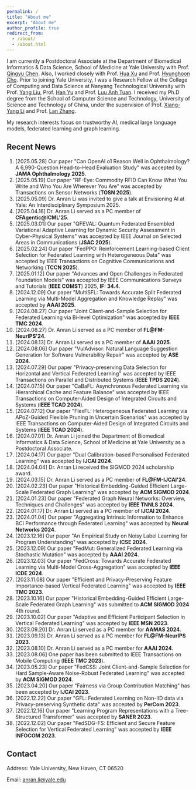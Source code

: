 ```yaml
---
permalink: /
title: "About me"
excerpt: "About me"
author_profile: true
redirect_from: 
  - /about/
  - /about.html
---
```

I am currently a Postdoctoral Associate at the Department of Biomedical Informatics & Data Science, School of Medicine at Yale University with Prof. [Qingyu Chen](https://sites.google.com/view/qingyuchen/home). Also, I worked closely with Prof. [Hua Xu](https://medicine.yale.edu/profile/hua-xu/) and Prof. [Hyunghoon Cho](https://hhcho.com/). Prior to joining Yale University, I was a Research Fellow at the College of Computing and Data Science at Nanyang Technological University with Prof. [Yang Liu](https://personal.ntu.edu.sg/yangliu/), Prof. [Han Yu](https://personal.ntu.edu.sg/han.yu/) and Prof. [Luu Anh Tuan](https://tuanluu.github.io/). I received my Ph.D degree from the School of Computer Science and Technology, University of Science and Technology of China, under the supervision of Prof. [Xiang-Yang Li](http://staff.ustc.edu.cn/~xiangyangli/index.html) and Prof. [Lan Zhang](http://cs.ustc.edu.cn/2020/0706/c23235a460088/page.htm). 

My research interests focus on trustworthy AI, medical large language models, federated learning and graph learning. 


Recent News
------
1. [2025.05.28] Our paper "Can OpenAI o1 Reason Well in Ophthalmology? A 6,990-Question Head-to-Head Evaluation Study" was accepted by **JAMA Ophthalmology 2025**. 
2. [2025.05.19] Our paper "RF-Eye: Commodity RFID Can Know What You Write and Who You Are Wherever You Are" was accepted by Transactions on Sensor Networks (**TOSN 2025**).
3. [2025.05.09] Dr. Anran Li was invited to give a talk at Envisioning AI at Yale: An Interdisciplinary Symposium 2025. 
4. [2025.04.16] Dr. Anran Li served as a PC member of **CFAgentic@ICML'25**. 
5. [2025.03.01] Our paper "QFEVAL: Quantum Federated Ensembled Variational Adaptive Learning for Dynamic Security Assessment in Cyber-Physical Systems" was accepted by IEEE Journal on Selected Areas in Communications (**JSAC 2025**). 
6. [2025.02.24] Our paper "FedPPO: Reinforcement Learning-based Client Selection for Federated Learning with Heterogeneous Data" was accepted by IEEE Transactions on Cognitive Communications and Networking (**TCCN 2025**). 
7. [2025.01.12] Our paper "Advances and Open Challenges in Federated Foundation Models" was accepted by IEEE Communications Surveys and Tutorials (**IEEE COMST**) 2025, **IF: 34.4**. 
8. [2024.12.09] Our paper "MultiSFL: Towards Accurate Split Federated Learning via Multi-Model Aggregation and Knowledge Replay" was accepted by **AAAI 2025**. 
9. [2024.08.27] Our paper "Joint Client-and-Sample Selection for Federated Learning via Bi-level Optimization" was accepted by **IEEE TMC 2024**.
10. [2024.08.27] Dr. Anran Li served as a PC member of **FL@FM-NeurIPS'24**. 
11. [2024.08.13] Dr. Anran Li served as a PC member of **AAAI 2025**.
12. [2024.08.06] Our paper "VulAdvisor: Natural Language Suggestion Generation for Software Vulnerability Repair" was accepted by **ASE 2024**. 
13. [2024.07.29] Our paper "Privacy-preserving Data Selection for Horizontal and Vertical Federated Learning" was accepted by IEEE Transactions on Parallel and Distributed Systems (**IEEE TPDS 2024**). 
14. [2024.07.15] Our paper "CaBaFL: Asynchronous Federated Learning via Hierarchical Cache and Feature Balance" was accepted by IEEE Transactions on Computer-Aided Design of Integrated Circuits and Systems (**IEEE TCAD 2024**). 
15. [2024.07.12] Our paper "FlexFL: Heterogeneous Federated Learning via APoZ-Guided Flexible Pruning in Uncertain Scenarios" was accepted by IEEE Transactions on Computer-Aided Design of Integrated Circuits and Systems (**IEEE TCAD 2024**). 
16. [2024.07.01] Dr. Anran Li joined the Department of Biomedical Informatics & Data Science, School of Medicine at Yale University as a Postdoctoral Associate. 
17. [2024.04.17] Our paper "Dual Calibration-based Personalised Federated Learning" was accepted by **IJCAI 2024**. 
18. [2024.04.04] Dr. Anran Li received the SIGMOD 2024 scholarship award. 
19. [2024.03.15] Dr. Anran Li served as a PC member of **FL@FM-IJCAI'24**. 
20. [2024.02.23] Our paper "Historical Embedding-Guided Efficient Large-Scale Federated Graph Learning" was accepted by **ACM SIGMOD 2024**. 
21. [2024.01.23] Our paper "Federated Graph Neural Networks: Overview, Techniques and Challenges" was accepted by **IEEE TNNLS 2024**.
22. [2024.01.17] Dr. Anran Li served as a PC member of **IJCAI 2024**.
23. [2024.01.04] Our paper "Aggregating Intrinsic Information to Enhance BCI Performance through Federated Learning" was accepted by **Neural Networks 2024**. 
24. [2023.12.16] Our paper "An Empirical Study on Noisy Label Learning for Program Understanding" was accepted by **ICSE 2024**.
25. [2023.12.09] Our paper "FedMut: Generalized Federated Learning via Stochastic Mutation" was accepted by **AAAI 2024**. 
26. [2023.12.03] Our paper "FedCross: Towards Accurate Federated Learning via Multi-Model Cross-Aggregation" was accepted by **IEEE ICDE 2024**.
27. [2023.11.08] Our paper "Efficient and Privacy-Preserving Feature Importance-based Vertical Federated Learning" was accepted by **IEEE TMC 2023**. 
28. [2023.10.16] Our paper "Historical Embedding-Guided Efficient Large-Scale Federated Graph Learning" was submitted to **ACM SIGMOD 2024** 4th round.
29. [2023.10.02] Our paper "Adaptive and Efficient Participant Selection in Vertical Federated Learning" was accepted by **IEEE MSN 2023**.
30. [2023.09.20] Dr. Anran Li served as a PC member for **AAMAS 2024**.
31. [2023.09.13] Dr. Anran Li served as a PC member for **FL@FM-NeurIPS 2023**. 
32. [2023.08.10] Dr. Anran Li served as a PC member for **AAAI 2024**.
33. [2023.08.06] One paper has been submitted to IEEE Transactions on Mobile Computing (**IEEE TMC 2023**).
34. [2023.05.23] Our paper "FedCSS: Joint Client-and-Sample Selection for Hard Sample-Aware Noise-Robust Federated Learning" was accepted by **ACM SIGMOD 2024**. 
35. [2023.04.20] Our paper "Fairness via Group Contribution Matching" has been accepted by **IJCAI 2023**.
36. [2022.12.22] Our paper "GFL: Federated Learning on Non-IID data via Privacy-preserving Synthetic data" was accepted by **PerCom 2023**.
37. [2022.12.16] Our paper "Learning Program Representations with a Tree-Structured Transformer" was accepted by **SANER 2023**.
38. [2022.12.02] Our paper "FedSDG-FS: Efficient and Secure Feature Selection for Vertical Federated Learning" was accepted by **IEEE INFOCOM 2023**. 


## Contact

Address: Yale University, New Haven, CT 06520

Email: anran.li@yale.edu 




